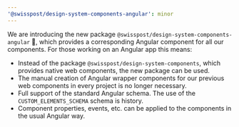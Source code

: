 ```yaml
---
'@swisspost/design-system-components-angular': minor
---
```


We are introducing the new package `@swisspost/design-system-components-angular` 🥳, which provides a corresponding Angular component for all our components.
For those working on an Angular app this means:

- Instead of the package `@swisspost/design-system-components`, which provides native web components, the new package can be used.
- The manual creation of Angular wrapper components for our previous web components in every project is no longer necessary.
- Full support of the standard Angular schema. The use of the `CUSTOM_ELEMENTS_SCHEMA` schema is history.
- Component properties, events, etc. can be applied to the components in the usual Angular way.
